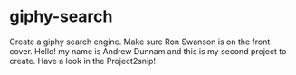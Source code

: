 # giphy-search
Create a giphy search engine.
Make sure Ron Swanson is on the front cover. 
Hello! my name is Andrew Dunnam and this is my second project to create. Have a look in the Project2snip!

